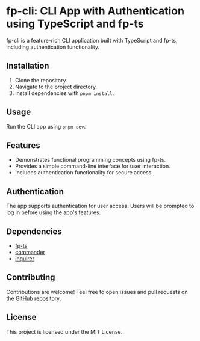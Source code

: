 # fp-cli: CLI App with Authentication using TypeScript and fp-ts

fp-cli is a feature-rich CLI application built with TypeScript and fp-ts, including authentication functionality.

## Installation

1. Clone the repository.
2. Navigate to the project directory.
3. Install dependencies with `pnpm install`.

## Usage

Run the CLI app using `pnpm dev`.

## Features

- Demonstrates functional programming concepts using fp-ts.
- Provides a simple command-line interface for user interaction.
- Includes authentication functionality for secure access.

## Authentication

The app supports authentication for user access. Users will be prompted to log in before using the app's features.

## Dependencies

- [fp-ts](https://github.com/gcanti/fp-ts)
- [commander](https://github.com/tj/commander.js)
- [inquirer](https://github.com/SBoudrias/Inquirer.js)

## Contributing

Contributions are welcome! Feel free to open issues and pull requests on the [GitHub repository](https://github.com/your-username/cli-fp).

## License

This project is licensed under the MIT License.
